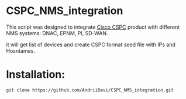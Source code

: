 # CSPC_NMS_integration

This script was designed to integrate [Cisco CSPC](https://software.cisco.com/download/home/286312935/type) product with different NMS systems: DNAC, EPNM, PI, SD-WAN.

it will get list of devices and create CSPC format seed file with IPs and Hosntames.

# Installation:
```
git clone https://github.com/AndriiDevi/CSPC_NMS_integration.git
```
